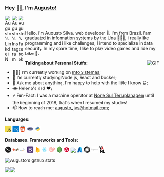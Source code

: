 ### Hey 👋🏽, I'm [Augusto!](https://github.com/Augustojvs) 

<a href="https://www.linkedin.com/in/augustojvs/">
  <img align="left" alt="Augusto's LinkdeIN" width="22px" src="https://cdn.jsdelivr.net/npm/simple-icons@v3/icons/linkedin.svg" />
</a>
<a href="https://www.instagram.com/augusto_jvs/">
  <img align="left" alt="Augusto's Instagram" width="22px" src="https://cdn.jsdelivr.net/npm/simple-icons@v3/icons/instagram.svg" />
</a>
<a href="https://www.facebook.com/augustojvs/">
  <img align="left" alt="Augusto's Facebook" width="22px" src="https://cdn.jsdelivr.net/npm/simple-icons@v3/icons/facebook.svg" />
</a>

<br />
<br />

Hello, i'm Augusto Silva, web developer 🚀, i'm from Brazil, i'am graduated in information systems by the [Una](https://www.una.br/) 👨🏽‍💻, i really like programming and i like challenges, I intend to specialize in data security. In my spare time, I like to play video games and ride my bike 🚴.

  <img align="right" alt="GIF" src="https://media.giphy.com/media/gG6OcTSRWaSis/giphy.gif" />
  
**Talking about Personal Stuffs:**

- 👨🏽‍💻 I’m currently working on [Info Sistemas](https://www.infosistemas.com.br/);
- 🌱 I'm currently studying Node js, React and Docker; 
- 💬 Ask me about anything, I'm happy to help with the little I know 😀;
- 👪 Helena's dad ❤️;
- ⚡️ Fun-Fact: I was a machine operator at [Norte Sul Terraplanagem](http://nortesuloc.com.br/site/) until the beginning of 2018, that's when I resumed my studies!
- 📫 How to reach me: augusto_jvs@hotmail.com;

**Languages:**  

<code><img height="20" src="https://raw.githubusercontent.com/github/explore/80688e429a7d4ef2fca1e82350fe8e3517d3494d/topics/javascript/javascript.png"></code>
<code><img height="20" src="https://raw.githubusercontent.com/github/explore/80688e429a7d4ef2fca1e82350fe8e3517d3494d/topics/typescript/typescript.png"></code>
<code><img height="20" src="https://raw.githubusercontent.com/github/explore/80688e429a7d4ef2fca1e82350fe8e3517d3494d/topics/html/html.png"></code>
<code><img height="20" src="https://raw.githubusercontent.com/github/explore/80688e429a7d4ef2fca1e82350fe8e3517d3494d/topics/php/php.png"></code>
<code><img height="20" src="https://raw.githubusercontent.com/github/explore/80688e429a7d4ef2fca1e82350fe8e3517d3494d/topics/python/python.png"></code>


**Databases, Frameworks and Tools:**

<code><img height="20" src="https://raw.githubusercontent.com/github/explore/80688e429a7d4ef2fca1e82350fe8e3517d3494d/topics/terminal/terminal.png"></code>
<code><img height="20" src="https://raw.githubusercontent.com/github/explore/80688e429a7d4ef2fca1e82350fe8e3517d3494d/topics/git/git.png"></code>
<code><img height="20" src="https://raw.githubusercontent.com/github/explore/80688e429a7d4ef2fca1e82350fe8e3517d3494d/topics/mysql/mysql.png"></code>
<code><img height="20" src="https://raw.githubusercontent.com/github/explore/80688e429a7d4ef2fca1e82350fe8e3517d3494d/topics/bootstrap/bootstrap.png"></code>
<code><img height="20" src="https://raw.githubusercontent.com/github/explore/80688e429a7d4ef2fca1e82350fe8e3517d3494d/topics/firebase/firebase.png"></code>
<code><img height="20" src="https://raw.githubusercontent.com/github/explore/80688e429a7d4ef2fca1e82350fe8e3517d3494d/topics/react/react.png"></code>
<code><img height="20" src="https://raw.githubusercontent.com/github/explore/80688e429a7d4ef2fca1e82350fe8e3517d3494d/topics/laravel/laravel.png"></code>
<code><img height="20" src="https://raw.githubusercontent.com/github/explore/80688e429a7d4ef2fca1e82350fe8e3517d3494d/topics/nodejs/nodejs.png"></code>
<code><img height="20" src="https://raw.githubusercontent.com/github/explore/80688e429a7d4ef2fca1e82350fe8e3517d3494d/topics/angular/angular.png"></code>
<code><img height="20" src="https://raw.githubusercontent.com/jmnote/z-icons/master/16x16/bash.png"></code>
<code><img height="20" src="https://raw.githubusercontent.com/github/explore/80688e429a7d4ef2fca1e82350fe8e3517d3494d/topics/azure/azure.png"></code>
<code><img height="20" src="https://raw.githubusercontent.com/github/explore/80688e429a7d4ef2fca1e82350fe8e3517d3494d/topics/json/json.png"></code>
<code><img height="20" src="https://raw.githubusercontent.com/github/explore/80688e429a7d4ef2fca1e82350fe8e3517d3494d/topics/express/express.png"></code>
<code><img height="20" src="https://raw.githubusercontent.com/github/explore/80688e429a7d4ef2fca1e82350fe8e3517d3494d/topics/yaml/yaml.png"></code>


![Augusto's github stats](https://github-readme-stats.vercel.app/api?username=Augustojvs&show_icons=true&hide_border=true)


<a href="https://github.com/Augustojvs/NextLevelWeek01">
  <img align="left" src="https://github-readme-stats.vercel.app/api/pin/?username=Augustojvs&repo=NextLevelWeek01" />
</a>

<a href="https://github.com/Augustojvs/NLW-6-Together">
  <img align="left" src="https://github-readme-stats.vercel.app/api/pin/?username=Augustojvs&repo=NLW-6-Together" />
</a>

